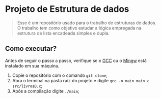 # Projeto de Estrutura de dados

> Esse é um repositório usado para o trabalho de estruturas de dados. O trabalho tem como objetivo estudar a lógica empregada na estrutura de lista encadeada simples e dupla.

## Como executar?

Antes de seguir o passo a passo, verifique se o <a href="https://gcc.gnu.org">GCC</a> ou o <a href="http://mingw-w64.org/doku.php">Mingw</a> está instalado em sua máquina.

1. Copie o repositório com o comando `git clone`;
2. Abra o terminal na pasta raiz do projeto e digite `gcc -o main main.c src/livrosD.c`;
3. Após a compilação digite `./main`;

